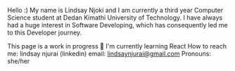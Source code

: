 Hello :)
My name is Lindsay Njoki and I am currently a third year Computer Science student at Dedan Kimathi University of Technology.
I have always had a huge interest in Software Developing, which has consequently led me to this Developer journey.

This page is a work in progress 
🌱 I'm currently learning React
How to reach me: lindsay njurai (linkedin)
email: lindsaynjurai@gmail.com
Pronouns: she/her

